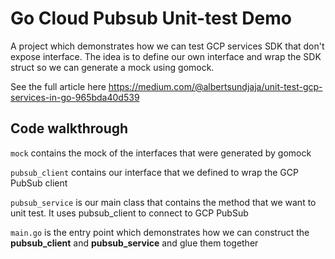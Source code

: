 # Go Cloud Pubsub Unit-test Demo

A project which demonstrates how we can test GCP services SDK that don't expose interface.
The idea is to define our own interface and wrap the SDK struct so we can generate a mock using gomock.

See the full article here https://medium.com/@albertsundjaja/unit-test-gcp-services-in-go-965bda40d539

## Code walkthrough

`mock` contains the mock of the interfaces that were generated by gomock

`pubsub_client` contains our interface that we defined to wrap the GCP PubSub client

`pubsub_service` is our main class that contains the method that we want to unit test. It uses pubsub_client to connect to GCP PubSub

`main.go` is the entry point which demonstrates how we can construct the **pubsub_client** and **pubsub_service** and glue them together
